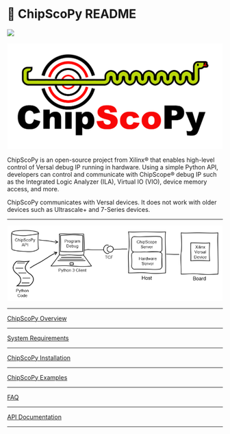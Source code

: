 # 🐍 ChipScoPy README

[![](https://img.shields.io/badge/code%20style-black-000000.svg)](https://github.com/psf/black)

![](https://raw.githubusercontent.com/Xilinx/chipscopy/master/docs/images/chipscopy_logo_head_right_transparent_background.png)

ChipScoPy is an open-source project from Xilinx® that enables high-level control of Versal debug IP running in hardware.
Using a simple Python API, developers can control and communicate with ChipScope® debug IP such as the Integrated Logic
Analyzer (ILA), Virtual IO (VIO), device memory access, and more.

ChipScoPy communicates with Versal devices. It does not work with older devices such as Ultrascale+ and 7-Series devices.

-------------------------------------------------------------------------------

![](https://raw.githubusercontent.com/Xilinx/chipscopy/master/docs/images/chipscopy_overview.png)

-------------------------------------------------------------------------------

[ChipScoPy Overview](https://xilinx.github.io/chipscopy/2022.2/overview.html)

-------------------------------------------------------------------------------

[System Requirements](https://xilinx.github.io/chipscopy/2022.2/system_requirements.html)

-------------------------------------------------------------------------------

[ChipScoPy Installation](https://xilinx.github.io/chipscopy/2022.2/chipscopy_installation.html)

-------------------------------------------------------------------------------

[ChipScoPy Examples](https://github.com/Xilinx/chipscopy/tree/master/chipscopy/examples)

-------------------------------------------------------------------------------

[FAQ](https://github.com/Xilinx/chipscopy/blob/master/FAQ.md)

-------------------------------------------------------------------------------

[API Documentation](https://xilinx.github.io/chipscopy/)

-------------------------------------------------------------------------------
